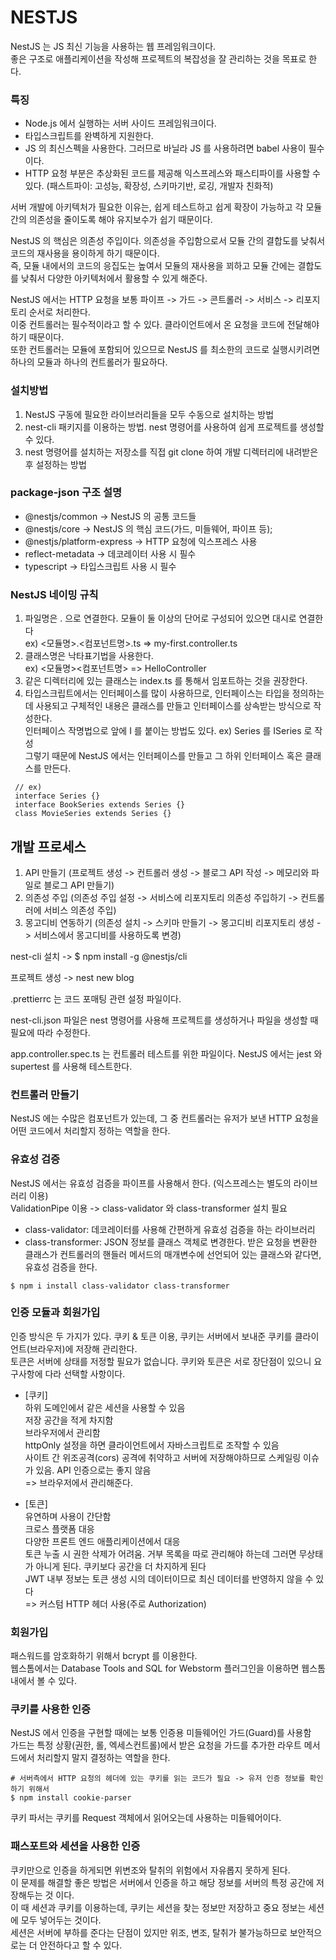 # NESTJS
NestJS 는 JS 최신 기능을 사용하는 웹 프레임워크이다.</br>
좋은 구조로 애플리케이션을 작성해 프로젝트의 복잡성을 잘 관리하는 것을 목표로 한다.

### 특징
- Node.js 에서 실행하는 서버 사이드 프레임워크이다.
- 타입스크립트를 완벽하게 지원한다.
- JS 의 최신스펙을 사용한다. 그러므로 바닐라 JS 를 사용하려면 babel 사용이 필수이다.
- HTTP 요청 부분은 추상화된 코드를 제공해 익스프레스와 패스티파이를 사용할 수 있다. (패스트파이: 고성능, 확장성, 스키마기반, 로깅, 개발자 친화적)

서버 개발에 아키텍처가 필요한 이유는, 쉽게 테스트하고 쉽게 확장이 가능하고 각 모듈간의 의존성을 줄이도록 해야 유지보수가 쉽기 때문이다.

NestJS 의 핵심은 의존성 주입이다. 의존성을 주입함으로서 모듈 간의 결합도를 낮춰서 코드의 재사용을 용이하게 하기 때문이다. </br>
즉, 모듈 내에서의 코드의 응집도는 높여서 모듈의 재사용을 꾀하고 모듈 간에는 결합도를 낮춰서 다양한 아키텍처에서 활용할 수 있게 해준다.

NestJS 에서는 HTTP 요청을 보통 파이프 -> 가드 -> 콘트롤러 -> 서비스 -> 리포지토리 순서로 처리한다.</br>
이중 컨트롤러는 필수적이라고 할 수 있다. 클라이언트에서 온 요청을 코드에 전달해야 하기 때문이다.</br>
또한 컨트롤러는 모듈에 포함되어 있으므로 NestJS 를 최소한의 코드로 실행시키려면 하나의 모듈과 하나의 컨트롤러가 필요하다.

### 설치방법
1. NestJS 구동에 필요한 라이브러리들을 모두 수동으로 설치하는 방법
2. nest-cli 패키지를 이용하는 방법. nest 명령어를 사용하여 쉽게 프로젝트를 생성할 수 있다.
3. nest 명령어를 설치하는 저장소를 직접 git clone 하여 개발 디렉터리에 내려받은 후 설정하는 방법

### package-json 구조 설명
- @nestjs/common -> NestJS 의 공통 코드들
- @nestjs/core -> NestJS 의 핵심 코드(가드, 미들웨어, 파이프 등);
- @nestjs/platform-express -> HTTP 요청에 익스프레스 사용
- reflect-metadata -> 데코레이터 사용 시 필수
- typescript -> 타입스크립트 사용 시 필수

### NestJS 네이밍 규칙
1. 파일명은 . 으로 연결한다. 모듈이 둘 이상의 단어로 구성되어 있으면 대시로 연결한다</br>
ex) <모듈명>.<컴포넌트명>.ts => my-first.controller.ts
2. 클래스명은 낙타표기법을 사용한다.</br>
ex) <모듈명><컴포넌트명> => HelloController
3. 같은 디렉터리에 있는 클래스는 index.ts 를 통해서 임포트하는 것을 권장한다.
4. 타입스크립트에서는 인터페이스를 많이 사용하므로, 인터페이스는 타입을 정의하는데 사용되고 구체적인 내용은 클래스를 만들고 인터페이스를 상속받는 방식으로 작성한다.</br>
인터페이스 작명법으로 앞에 I 를 붙이는 방법도 있다. ex) Series 를 ISeries 로 작성</br>
그렇기 때문에 NestJS 에서는 인터페이스를 만들고 그 하위 인터페이스 혹은 클래스를 만든다.</br>
```
 // ex)
 interface Series {}
 interface BookSeries extends Series {}
 class MovieSeries extends Series {}
```

## 개발 프로세스
1. API 만들기 (프로젝트 생성 -> 컨트롤러 생성 -> 블로그 API 작성 -> 메모리와 파일로 블로그 API 만들기)
2. 의존성 주입 (의존성 주입 설정 -> 서비스에 리포지토리 의존성 주입하기 -> 컨트롤러에 서비스 의존성 주입)
3. 몽고디비 연동하기 (의존성 설치 -> 스키마 만들기 -> 몽고디비 리포지토리 생성 -> 서비스에서 몽고디비를 사용하도록 변경)

nest-cli 설치 -> $ npm install -g @nestjs/cli

프로젝트 생성 -> nest new blog

.prettierrc 는 코드 포매팅 관련 설정 파일이다.

nest-cli.json 파일은 nest 명령어를 사용해 프로젝트를 생성하거나 파일을 생성할 때 필요에 따라 수정한다.

app.controller.spec.ts 는 컨트롤러 테스트를 위한 파일이다. NestJS 에서는 jest 와 supertest 를 사용해 테스트한다.

### 컨트롤러 만들기
NestJS 에는 수많은 컴포넌트가 있는데, 그 중 컨트롤러는 유저가 보낸 HTTP 요청을 어떤 코드에서 처리할지 정하는 역할을 한다.

### 유효성 검증
NestJS 에서는 유효성 검증을 파이프를 사용해서 한다. (익스프레스는 별도의 라이브러리 이용)</br>
ValidationPipe 이용 -> class-validator 와 class-transformer 설치 필요
- class-validator: 데코레이터를 사용해 간편하게 유효성 검증을 하는 라이브러리
- class-transformer: JSON 정보를 클래스 객체로 변경한다. 받은 요청을 변환한 클래스가 컨트롤러의 핸들러 메서드의 매개변수에 선언되어 있는 클래스와 같다면, 유효성 검증을 한다.

```
$ npm i install class-validator class-transformer
```
### 인증 모듈과 회원가입
인증 방식은 두 가지가 있다. 쿠키 & 토큰 이용, 쿠키는 서버에서 보내준 쿠키를 클라이언트(브라우저)에 저장해 관리한다.</br>
토큰은 서버에 상태를 저정할 필요가 없습니다. 쿠키와 토큰은 서로 장단점이 있으니 요구사항에 다라 선택할 사항이다.

- [쿠키]</br>
하위 도메인에서 같은 세션을 사용할 수 있음</br>
저장 공간을 적게 차지함</br>
브라우저에서 관리함</br>
httpOnly 설정을 하면 클라이언트에서 자바스크립트로 조작할 수 있음</br>
사이트 간 위조공격(cors) 공격에 취약하고 서버에 저장해야하므로 스케일링 이슈가 있음. API 인증으로는 좋지 않음</br>
=> 브라우저에서 관리해준다.


- [토큰]</br>
유연하며 사용이 간단함</br>
크로스 플랫폼 대응</br>
다양한 프론트 엔드 애플리케이션에서 대응</br>
토큰 누출 시 권한 삭제가 어려움. 거부 목록을 따로 관리해야 하는데 그러면 무상태가 아니게 된다. 쿠키보다 공간을 더 차지하게 된다</br>
JWT 내부 정보는 토큰 생성 시의 데이터이므로 최신 데이터를 반영하지 않을 수 있다</br>
=> 커스텀 HTTP 헤더 사용(주로 Authorization)


### 회원가입
패스워드를 암호화하기 위해서 bcrypt 를 이용한다.</br>
웹스톰에서는 Database Tools and SQL for Webstorm 플러그인을 이용하면 웹스톰 내에서 볼 수 있다.

### 쿠키를 사용한 인증
NestJS 에서 인증을 구현할 때에는 보통 인증용 미들웨어인 가드(Guard)를 사용함</br>
가드는 특정 상황(권한, 롤, 엑세스컨트롤)에서 받은 요청을 가드를 추가한 라우트 메서드에서 처리할지 말지 결정하는 역할을 한다.
```
# 서버측에서 HTTP 요청의 헤더에 있는 쿠키를 읽는 코드가 필요 -> 유저 인증 정보를 확인하기 위해서
$ npm install cookie-parser
```

쿠키 파서는 쿠키를 Request 객체에서 읽어오는데 사용하는 미들웨어이다.

### 패스포트와 세션을 사용한 인증
쿠키만으로 인증을 하게되면 위변조와 탈취의 위험에서 자유롭지 못하게 된다.</br>
이 문제를 해결할 좋은 방법은 서버에서 인증을 하고 해당 정보를 서버의 특정 공간에 저장해두는 것 이다.</br>
이 때 세션과 쿠키를 이용하는데, 쿠키는 세션을 찾는 정보만 저장하고 중요 정보는 세션에 모두 넣어두는 것이다.</br>
세션은 서버에 부하를 준다는 단점이 있지만 위조, 변조, 탈취가 불가능하므로 보안적으로는 더 안전하다고 할 수 있다.

